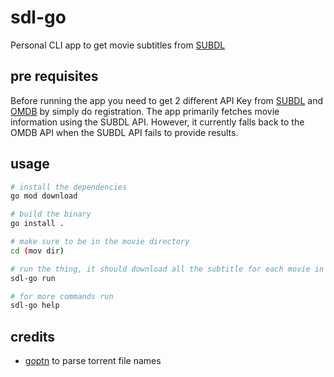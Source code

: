 # sdl-go

Personal CLI app to get movie subtitles from [SUBDL](https://www.subdl.com)

## pre requisites
Before running the app you need to get 2 different API Key from [SUBDL](https://www.subdl.com) and [OMDB](http://www.omdbapi.com/apikey.aspx) by simply do registration. The app primarily fetches movie information using the SUBDL API. However, it currently falls back to the OMDB API when the SUBDL API fails to provide results.

## usage

```bash
# install the dependencies
go mod download

# build the binary
go install .

# make sure to be in the movie directory
cd (mov dir)

# run the thing, it should download all the subtitle for each movie in the directory
sdl-go run

# for more commands run
sdl-go help
`````

## credits
- [goptn](https://github.com/razsteinmetz/go-ptn) to parse torrent file names